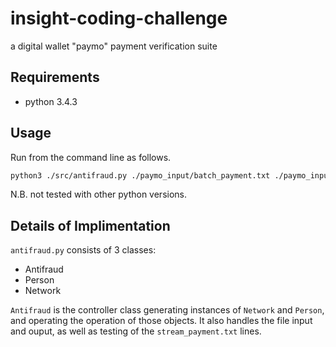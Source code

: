 # insight-coding-challenge
a digital wallet "paymo" payment verification suite

## Requirements

* python 3.4.3

## Usage

Run from the command line as follows.

```bash
python3 ./src/antifraud.py ./paymo_input/batch_payment.txt ./paymo_input/stream_payment.txt ./paymo_output/output1.txt ./paymo_output/output2.txt ./paymo_output/output3.txt
```

N.B. not tested with other python versions. 

## Details of Implimentation

`antifraud.py` consists of 3 classes:

* Antifraud
* Person
* Network

`Antifraud` is the controller class generating instances of `Network` and `Person`, and operating the operation of those objects. It also handles the file input and ouput, as well as testing of the `stream_payment.txt` lines.


